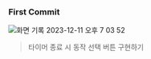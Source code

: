 ### First Commit
![화면 기록 2023-12-11 오후 7 03 52](https://github.com/CoCoral73/Basic_Timer/assets/114139368/8720e82a-759c-497c-a733-6b5c74bb89d8)

>타이머 종료 시 동작 선택 버튼 구현하기
